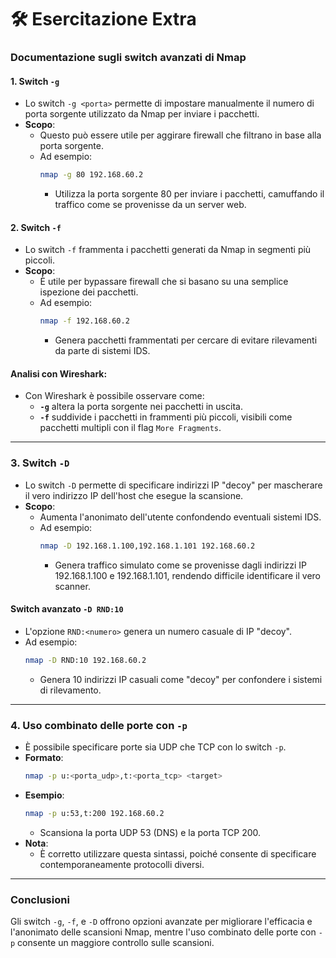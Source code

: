 # 🛠️ Esercitazione Extra

### Documentazione sugli switch avanzati di Nmap

#### 1. **Switch `-g`**
- Lo switch `-g <porta>` permette di impostare manualmente il numero di porta sorgente utilizzato da Nmap per inviare i pacchetti. 
- **Scopo**:
  - Questo può essere utile per aggirare firewall che filtrano in base alla porta sorgente.
  - Ad esempio:
    ```bash
    nmap -g 80 192.168.60.2
    ```
    - Utilizza la porta sorgente 80 per inviare i pacchetti, camuffando il traffico come se provenisse da un server web.

#### 2. **Switch `-f`**
- Lo switch `-f` frammenta i pacchetti generati da Nmap in segmenti più piccoli.
- **Scopo**:
  - È utile per bypassare firewall che si basano su una semplice ispezione dei pacchetti.
  - Ad esempio:
    ```bash
    nmap -f 192.168.60.2
    ```
    - Genera pacchetti frammentati per cercare di evitare rilevamenti da parte di sistemi IDS.

#### Analisi con Wireshark:
- Con Wireshark è possibile osservare come:
  - **`-g`** altera la porta sorgente nei pacchetti in uscita.
  - **`-f`** suddivide i pacchetti in frammenti più piccoli, visibili come pacchetti multipli con il flag `More Fragments`.

---

### 3. **Switch `-D`**
- Lo switch `-D` permette di specificare indirizzi IP "decoy" per mascherare il vero indirizzo IP dell'host che esegue la scansione.
- **Scopo**:
  - Aumenta l'anonimato dell'utente confondendo eventuali sistemi IDS.
  - Ad esempio:
    ```bash
    nmap -D 192.168.1.100,192.168.1.101 192.168.60.2
    ```
    - Genera traffico simulato come se provenisse dagli indirizzi IP 192.168.1.100 e 192.168.1.101, rendendo difficile identificare il vero scanner.

#### Switch avanzato `-D RND:10`
- L'opzione `RND:<numero>` genera un numero casuale di IP "decoy".
- Ad esempio:
    ```bash
    nmap -D RND:10 192.168.60.2
    ```
    - Genera 10 indirizzi IP casuali come "decoy" per confondere i sistemi di rilevamento.

---

### 4. **Uso combinato delle porte con `-p`**
- È possibile specificare porte sia UDP che TCP con lo switch `-p`.
- **Formato**:
  ```bash
  nmap -p u:<porta_udp>,t:<porta_tcp> <target>
  ```
- **Esempio**:
  ```bash
  nmap -p u:53,t:200 192.168.60.2
  ```
  - Scansiona la porta UDP 53 (DNS) e la porta TCP 200.
- **Nota**:
  - È corretto utilizzare questa sintassi, poiché consente di specificare contemporaneamente protocolli diversi.

---

### Conclusioni
Gli switch `-g`, `-f`, e `-D` offrono opzioni avanzate per migliorare l'efficacia e l'anonimato delle scansioni Nmap, mentre l'uso combinato delle porte con `-p` consente un maggiore controllo sulle scansioni.
